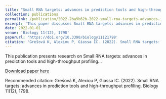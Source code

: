 ```yaml
---
title: "Small RNA targets: advances in prediction tools and high-throughput profiling"
collection: publications
permalink: /publication/2022-2ba9b62b-2022-small-rna-targets-advances-in-predictio
excerpt: 'This paper discusses Small RNA targets: advances in prediction tools and high-throughput profiling...'
date: 2022-01-01
venue: 'Biology 11(12), 1798'
paperurl: 'https://doi.org/10.3390/biology11121798'
citation: 'Grešová K, Alexiou P, Giassa IC. (2022). Small RNA targets: advances in prediction tools and high-throughput profiling. Biology 11(12), 1798.'
---
```


This publication presents research on Small RNA targets: advances in prediction tools and high-throughput profiling...

[Download paper here](https://doi.org/10.3390/biology11121798)

Recommended citation: Grešová K, Alexiou P, Giassa IC. (2022). Small RNA targets: advances in prediction tools and high-throughput profiling. Biology 11(12), 1798.
